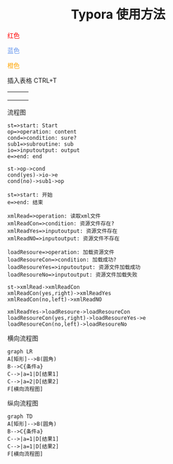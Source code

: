 <h1 align =  "center">Typora 使用方法</h1>

<font color='red'>红色</font>

<font color='cornflowerblue'>蓝色</font>

<font color='orange'>橙色</font>



插入表格  CTRL+T

|      |      |      |
| ---- | ---- | ---- |
|      |      |      |
|      |      |      |
|      |      |      |

流程图

```flow
st=>start: Start
op=>operation: content
cond=>condition: sure?
sub1=>subroutine: sub
io=>inputoutput: output
e=>end: end

st->op->cond
cond(yes)->io->e
cond(no)->sub1->op
```

```flow
st=>start: 开始
e=>end: 结束

xmlRead=>operation: 读取xml文件
xmlReadCon=>condition: 资源文件存在?
xmlReadYes=>inputoutput: 资源文件存在
xmlReadNO=>inputoutput: 资源文件不存在

loadResoure=>operation: 加载资源文件
loadResoureCon=>condition: 加载成功?
loadResoureYes=>inputoutput: 资源文件加载成功
loadResoureNo=>inputoutput: 资源文件加载失败

st->xmlRead->xmlReadCon
xmlReadCon(yes,right)->xmlReadYes
xmlReadCon(no,left)->xmlReadNO

xmlReadYes->loadResoure->loadResoureCon
loadResoureCon(yes,right)->loadResoureYes->e
loadResoureCon(no,left)->loadResoureNo
```



横向流程图



```mermaid
graph LR
A[矩形]-->B(圆角)
B-->C{条件a}
C-->|a=1|D[结果1]
C-->|a=2|D[结果2]
F[横向流程图]
```





纵向流程图

```mermaid
graph TD
A[矩形]-->B(圆角)
B-->C{条件a}
C-->|a=1|D[结果1]
C-->|a=1|D[结果2]
F[横向流程图]
```



